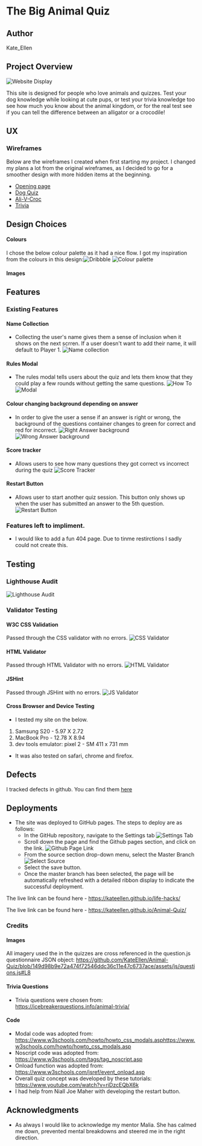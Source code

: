 # The Big Animal Quiz

## Author 
Kate_Ellen

## Project Overview 

![Website Display](https://github.com/KateEllen/Animal-Quiz/blob/main/assets/images/documentation/responsive-screenshot.png)


This site is designed for people who love animals and quizzes. Test your dog knowledge while looking at cute pups, or test your trivia knowledge too see how much you know about the animal kingdom, or for the real test see if you can tell the difference between an alligator or a crocodile!  

## UX

### Wireframes 

Below are the wireframes I created when first starting my project. I changed my plans a lot from the original wireframes, as I decided to go for a smoother design with more hidden items at the beginning.  
- [Opening page](https://github.com/KateEllen/Animal-Quiz/blob/main/assets/images/documentation/main-page-wireframe.png)
- [Dog Quiz](https://github.com/KateEllen/Animal-Quiz/blob/main/assets/images/documentation/dog-quiz-wireframe.png)
- [Ali-V-Croc](https://github.com/KateEllen/Animal-Quiz/blob/main/assets/images/documentation/ali-v-croc-wireframe.png)
- [Trivia](https://github.com/KateEllen/Animal-Quiz/blob/main/assets/images/documentation/trivia-wireframe.png)

## Design Choices 

#### Colours 
I chose the below colour palette as it had a nice flow. I got my inspiration from the colours in this design:![Dribbble](https://dribbble.com/shots/4918055/attachments/4918055-Quiztion-Trivia-Game?mode=media)
![Colour palette](https://github.com/KateEllen/Animal-Quiz/blob/main/assets/images/documentation/colour-palette.png)
#### Images



## Features 

### Existing Features 

#### Name Collection
- Collecting the user's name gives them a sense of inclusion when it shows on the next scrren. If a user doesn't want to add their name, it will default to Player 1. 
![Name collection](https://github.com/KateEllen/Animal-Quiz/blob/main/assets/images/documentation/name-collection.png)

#### Rules Modal
- The rules modal tells users about the quiz and lets them know that they could play a few rounds without getting the same questions. 
![How To](https://github.com/KateEllen/Animal-Quiz/blob/main/assets/images/documentation/how-to-button.png)
![Modal](https://github.com/KateEllen/Animal-Quiz/blob/main/assets/images/documentation/how-to-modal.png)

#### Colour changing background depending on answer
- In order to give the user a sense if an answer is right or wrong, the background of the questions container changes to green for correct and red for incorrect.
![Right Answer background](https://github.com/KateEllen/Animal-Quiz/blob/main/assets/images/documentation/right-answer.png)
![Wrong Answer background](https://github.com/KateEllen/Animal-Quiz/blob/main/assets/images/documentation/wrong-answer.png)

#### Score tracker
- Allows users to see how many questions they got correct vs incorrect during the quiz
![Score Tracker](https://github.com/KateEllen/Animal-Quiz/blob/main/assets/images/documentation/score-tracker.png)

#### Restart Button
- Allows user to start another quiz session. This button only shows up when the user has submitted an answer to the 5th question.
![Restart Button](https://github.com/KateEllen/Animal-Quiz/blob/main/assets/images/documentation/restart-button.png)

### Features left to impliment. 

- I would like to add a fun 404 page. Due to tinme restirctions I sadly could not create this. 

## Testing

### Lighthouse Audit 
![Lighthouse Audit](https://github.com/KateEllen/Animal-Quiz/blob/main/assets/images/documentation/audit.png)


### Validator Testing 
#### W3C CSS Validation 
Passed through the CSS validator with no errors.
![CSS Validator](https://github.com/KateEllen/Animal-Quiz/blob/main/assets/images/documentation/css-validation.png)

#### HTML Validator 
Passed through HTML Validator with no errors.
![HTML Validator](https://github.com/KateEllen/Animal-Quiz/blob/main/assets/images/documentation/html-validation.png)

#### JSHint 
Passed through JSHint with no errors. 
![JS Validator](https://github.com/KateEllen/Animal-Quiz/blob/main/assets/images/documentation/main-page-wireframe.png)

#### Cross Browser and Device Testing

- I tested my site on the below. 
1. Samsung S20 - 5.97 X 2.72 
2. MacBook Pro - 12.78 X 8.94 
3. dev tools emulator: pixel 2 - SM 411 x 731 mm

- It was also tested on safari, chrome and firefox. 

## Defects 

I tracked defects in github. You can find them [here](https://github.com/KateEllen/Animal-Quiz/issues?q=is%3Aissue+is%3Aclosed)

## Deployments 
- The site was deployed to GitHub pages. The steps to deploy are as follows: 
  - In the GitHub repository, navigate to the Settings tab 
  ![Settings Tab](https://github.com/KateEllen/Animal-Quiz/blob/main/assets/images/documentation/settings-screenshot.png)
  - Scroll down the page and find the Github pages section, and click on the link.
  ![Github Page Link](https://github.com/KateEllen/Animal-Quiz/blob/main/assets/images/documentation/github-pages-screenshot.png)
  - From the source section drop-down menu, select the Master Branch
  ![Select Source](https://github.com/KateEllen/Animal-Quiz/blob/main/assets/images/documentation/published-screenshot.png)
  - Select the save button. 
  - Once the master branch has been selected, the page will be automatically refreshed with a detailed ribbon display to indicate the successful deployment. 

The live link can be found here - https://kateellen.github.io/life-hacks/

The live link can be found here - https://kateellen.github.io/Animal-Quiz/

### Credits 

#### Images
 All imagery used the in the quizzes are cross referenced in the question.js questionnaire JSON object:  https://github.com/KateEllen/Animal-Quiz/blob/149d98b9e72a474f72546ddc36c11e47c6737ace/assets/js/questions.js#L8 

 #### Trivia Questions
- Trivia questions were chosen from: https://icebreakerquestions.info/animal-trivia/

#### Code
- Modal code was adopted from:   https://www.w3schools.com/howto/howto_css_modals.asphttps://www.w3schools.com/howto/howto_css_modals.asp 
- Noscript code was adopted from: https://www.w3schools.com/tags/tag_noscript.asp
- Onload function was adopted from: https://www.w3schools.com/jsref/event_onload.asp
- Overall quiz concept was developed by these tutorials: https://www.youtube.com/watch?v=riDzcEQbX6k
- I had help from Niall Joe Maher with developing the restart button. 
 
## Acknowledgments
- As always I would like to acknowledge my mentor Malia. She has calmed me down, prevented mental breakdowns and steered me in the right direction.